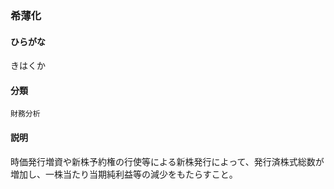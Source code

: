 <div style="display:none;">

## [あ行](securities-terms?id=あ行)
## [か行](securities-terms?id=か行)

</div>

### 希薄化

#### ひらがな

きはくか

#### 分類

`財務分析`

#### 説明

時価発行増資や新株予約権の行使等による新株発行によって、発行済株式総数が増加し、一株当たり当期純利益等の減少をもたらすこと。

<div style="display:none;">

## [さ行](securities-terms?id=さ行)
## [た行](securities-terms?id=た行)
## [な行](securities-terms?id=な行)
## [は行](securities-terms?id=は行)
## [ま行](securities-terms?id=ま行)
## [や行](securities-terms?id=や行)
## [ら行](securities-terms?id=ら行)
## [わ行](securities-terms?id=わ行)
## [英数字・記号](securities-terms?id=英数字・記号)

</div>

